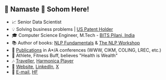 <!---
<img align="right" width=350 height=300 alt="GIF" src="https://github.com/sohomghosh/sohomghosh/blob/master/Hithere21_bobble-keyboard-watermark-v5_HD_84_3096_1.gif" />
<img align="right" width=400 height=400 alt="About Me" src="https://github.com/sohomghosh/sohomghosh/blob/master/aboutme.png" />
--->



## :pray: Namaste :pray: Sohom Here!
- :chart_with_upwards_trend: Senior Data Scientist
- :bulb: Solving business problems | [US Patent Holder](https://patentimages.storage.googleapis.com/b0/9c/03/5b842d94151bc7/US20230112369A1.pdf)
- :mortar_board: Computer Science Engineer, M.Tech - [BITS Pilani, India](http://www.bits-pilani.ac.in/)
- :books: Author of books: [NLP Fundamentals](https://www.packtpub.com/in/big-data-and-business-intelligence/natural-language-processing-fundamentals) & [The NLP Workshop](https://www.packtpub.com/in/data/the-natural-language-processing-workshop-second-edition)
- :page_facing_up: [Publications](https://scholar.google.com/citations?user=7Jm4_McAAAAJ&hl=en) in A*/A conferences (WWW, CIKM, COLING, LREC, etc.)
- :runner: Athlete, Fitness Buff, believes "Health is Wealth"
- :notes: [Traveller](https://www.youtube.com/playlist?list=PLWVXvBh2xmj8BHN7jBCsaKpd5JP4xOT7T), [Harmonica Player](https://www.youtube.com/watch?v=ajFlw7rnfkI&list=PLWVXvBh2xmj_yWcdldvo6w1LD1C-d4xSw&ab_channel=SohomGhosh)
- :link: [Website](https://sohomghosh.github.io/), [LinkedIn](https://www.linkedin.com/in/sohomghosh), [X](https://x.com/sohom1ghosh)
- :incoming_envelope: [E-mail](mailto:sohom1ghosh@gmail.com), [HF](http://hf.co/sohomghosh)

